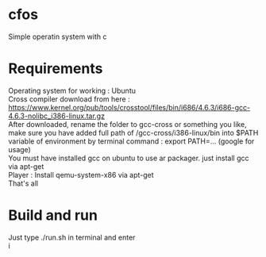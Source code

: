 # cfos
Simple operatin system with c<br />
# Requirements
Operating system for working : Ubuntu<br />
Cross compiler download from here : https://www.kernel.org/pub/tools/crosstool/files/bin/i686/4.6.3/i686-gcc-4.6.3-nolibc_i386-linux.tar.gz<br />
After downloaded, rename the folder to gcc-cross or something you like, make sure you have added full path of /gcc-cross/i386-linux/bin into $PATH variable of environment by terminal command : export PATH=... (google for usage)<br />
You must have installed gcc on ubuntu to use ar packager. just install gcc via apt-get<br />
Player : Install qemu-system-x86 via apt-get<br />
That's all<br />
# Build and run
Just type ./run.sh in terminal and enter<br />i 